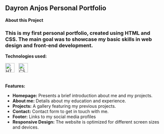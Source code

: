 ## Dayron Anjos Personal Portfolio

**About this Project**

### This is my first personal portfolio, created using HTML and CSS. The main goal was to showcase my basic skills in web design and front-end development.

**Technologies used:**

<img 
    align ="left"
    alt = "HTML"
    title = "HTML"
    width = "30px"
    style = "padding-right : 10px"
    src="https://cdn.jsdelivr.net/gh/devicons/devicon@latest/icons/html5/html5-original.svg" />

<img 
    align ="left"
    alt = "CSS"
    title = "CSS"
    width = "30px"
    style = "padding-right : 10px"
    src="https://cdn.jsdelivr.net/gh/devicons/devicon@latest/icons/css3/css3-original.svg" 
/>

<br/>
<br/>
<br/>

**Features:**

* **Homepage:** Presents a brief introduction about me and my projects.
* **About me:** Details about my education and experience.
* **Projects:** A gallery featuring my previous projects.
* **Contact:** Contact form to get in touch with me.
* **Footer:** Links to my social media profiles
* **Responsive Design:** The website is optimized for different screen sizes and devices.